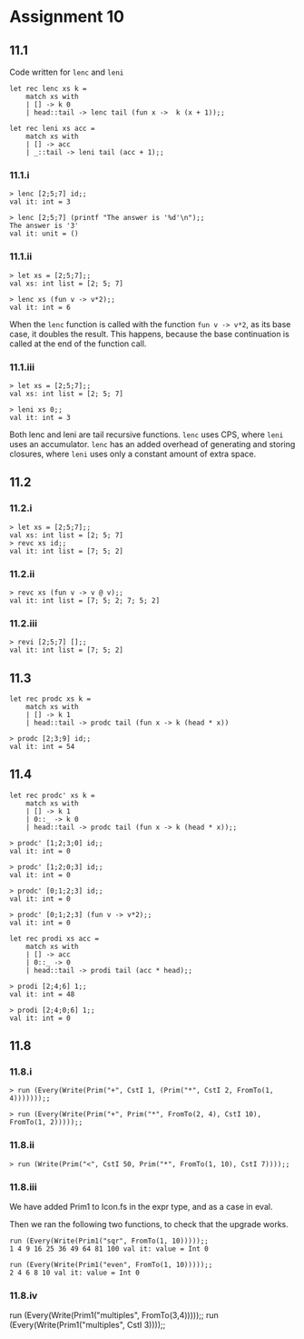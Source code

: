 # Assignment 10

## 11.1

Code written for `lenc` and `leni`

```{}
let rec lenc xs k =
    match xs with
    | [] -> k 0
    | head::tail -> lenc tail (fun x ->  k (x + 1));;

let rec leni xs acc = 
    match xs with
    | [] -> acc
    | _::tail -> leni tail (acc + 1);;
```

### 11.1.i

```{}
> lenc [2;5;7] id;;
val it: int = 3

> lenc [2;5;7] (printf "The answer is '%d'\n");;
The answer is '3'
val it: unit = ()
```

### 11.1.ii

```{}
> let xs = [2;5;7];;
val xs: int list = [2; 5; 7]

> lenc xs (fun v -> v*2);;
val it: int = 6
```

When the `lenc` function is called with the function `fun v -> v*2`, as its base case, it doubles the result.
This happens, because the base continuation is called at the end of the function call.

### 11.1.iii

```{}
> let xs = [2;5;7];;
val xs: int list = [2; 5; 7]

> leni xs 0;;
val it: int = 3
```

Both lenc and leni are tail recursive functions.
`lenc` uses CPS, where `leni` uses an accumulator.
`lenc` has an added overhead of generating and storing closures, where `leni` uses only a constant amount of extra space.

## 11.2

### 11.2.i

```{}
> let xs = [2;5;7];;
val xs: int list = [2; 5; 7]
> revc xs id;;
val it: int list = [7; 5; 2]
```

### 11.2.ii

```{}
> revc xs (fun v -> v @ v);;
val it: int list = [7; 5; 2; 7; 5; 2]
```

### 11.2.iii

```{}
> revi [2;5;7] [];;
val it: int list = [7; 5; 2]
```

## 11.3

```{}
let rec prodc xs k =
    match xs with
    | [] -> k 1
    | head::tail -> prodc tail (fun x -> k (head * x))
```

```{}
> prodc [2;3;9] id;;
val it: int = 54
```

## 11.4

```{}
let rec prodc' xs k =
    match xs with
    | [] -> k 1
    | 0::_ -> k 0
    | head::tail -> prodc tail (fun x -> k (head * x));;
```

```{}
> prodc' [1;2;3;0] id;;
val it: int = 0

> prodc' [1;2;0;3] id;;
val it: int = 0

> prodc' [0;1;2;3] id;;
val it: int = 0

> prodc' [0;1;2;3] (fun v -> v*2);;
val it: int = 0
```

```{}
let rec prodi xs acc = 
    match xs with
    | [] -> acc
    | 0::_ -> 0
    | head::tail -> prodi tail (acc * head);;
```

```{}
> prodi [2;4;6] 1;;
val it: int = 48

> prodi [2;4;0;6] 1;;
val it: int = 0
```

## 11.8

### 11.8.i

```{}
> run (Every(Write(Prim("+", CstI 1, (Prim("*", CstI 2, FromTo(1, 4)))))));;
```

```{}
> run (Every(Write(Prim("+", Prim("*", FromTo(2, 4), CstI 10), FromTo(1, 2)))));;
```

### 11.8.ii

```{}
> run (Write(Prim("<", CstI 50, Prim("*", FromTo(1, 10), CstI 7))));;
```

### 11.8.iii

We have added Prim1 to Icon.fs in the expr type, and as a case in eval.

Then we ran the following two functions, to check that the upgrade works.

```{}
run (Every(Write(Prim1("sqr", FromTo(1, 10)))));;
1 4 9 16 25 36 49 64 81 100 val it: value = Int 0

run (Every(Write(Prim1("even", FromTo(1, 10)))));;
2 4 6 8 10 val it: value = Int 0
```

### 11.8.iv

run (Every(Write(Prim1("multiples", FromTo(3,4)))));;
run (Every(Write(Prim1("multiples", CstI 3))));;
